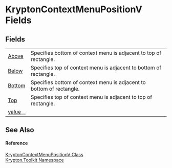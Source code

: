 # KryptonContextMenuPositionV Fields




## Fields
<table>
<tr>
<td><a href="ae7017a8-c3a8-8fa0-1dd8-e1a4a61c34fc.md">Above</a></td>
<td>Specifies bottom of context menu is adjacent to top of rectangle.</td></tr>
<tr>
<td><a href="302b0116-7204-06c3-0a5a-eec423df91d9.md">Below</a></td>
<td>Specifies top of context menu is adjacent to bottom of rectangle.</td></tr>
<tr>
<td><a href="53c06670-087d-c983-dc1e-b6c0452ba7e8.md">Bottom</a></td>
<td>Specifies bottom of context menu is adjacent to bottom of rectangle.</td></tr>
<tr>
<td><a href="e57f43a5-80e0-049d-0965-9dd3b23a2949.md">Top</a></td>
<td>Specifies top of context menu is adjacent to top of rectangle.</td></tr>
<tr>
<td><a href="d2d40fae-d1e6-934b-1b6a-db5a6b896b58.md">value__</a></td>
<td> </td></tr>
</table>

## See Also


#### Reference
<a href="b8857d05-ca25-008f-ce37-32bcc9005462.md">KryptonContextMenuPositionV Class</a>  
<a href="79d2eac2-21f4-54ff-7552-b20c33c30600.md">Krypton.Toolkit Namespace</a>  
